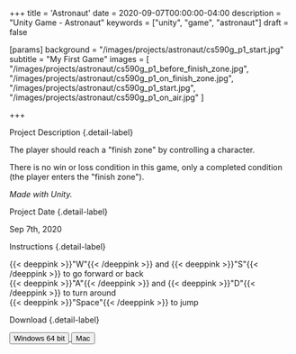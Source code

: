 +++
title = 'Astronaut'
date = 2020-09-07T00:00:00-04:00
description = "Unity Game - Astronaut"
keywords = ["unity", "game", "astronaut"]
draft = false

[params]
background = "/images/projects/astronaut/cs590g_p1_start.jpg"
subtitle = "My First Game"
images = [
  "/images/projects/astronaut/cs590g_p1_before_finish_zone.jpg",
  "/images/projects/astronaut/cs590g_p1_on_finish_zone.jpg",
  "/images/projects/astronaut/cs590g_p1_start.jpg",
  "/images/projects/astronaut/cs590g_p1_on_air.jpg"
]

+++

Project Description
{.detail-label}

The player should reach a "finish zone" by controlling a character.

There is no win or loss condition in this game, only a completed condition (the player enters the "finish zone").

*Made with Unity.*

Project Date
{.detail-label}

Sep 7th, 2020

Instructions
{.detail-label}

{{< deeppink >}}"W"{{< /deeppink >}} and
{{< deeppink >}}"S"{{< /deeppink >}} to go forward or back  
{{< deeppink >}}"A"{{< /deeppink >}} and
{{< deeppink >}}"D"{{< /deeppink >}} to turn around  
{{< deeppink >}}"Space"{{< /deeppink >}} to jump

Download
{.detail-label}

<a href="https://s3.amazonaws.com/ariseus.net/cs590g_p1/aris_cs590g_p1_1.1.0_win_x86_64.zip">
<input
  type="submit"
  class="btn btn-outline-pill btn-custom-light mr-3"
  value="Windows 64 bit"
/>
</a>

<a href="https://s3.amazonaws.com/ariseus.net/cs590g_p1/aris_cs590g_p1_1.1.0_mac.zip">
<input
  type="submit"
  class="btn btn-outline-pill btn-custom-light mr-3"
  value="Mac"
/>
</a>
